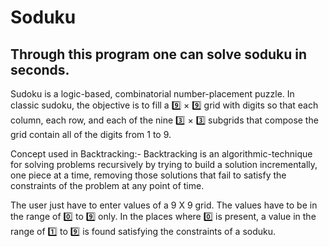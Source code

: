 # Soduku 

## Through this program one can solve soduku in seconds.

Sudoku is a logic-based, combinatorial number-placement puzzle. In classic sudoku, the objective is to fill a :nine: × :nine: grid with digits so that each column, each row, and each of the nine :three: × :three: subgrids that compose the grid contain all of the digits from 1 to 9.

Concept used in Backtracking:-
Backtracking is an algorithmic-technique for solving problems recursively by trying to build a solution incrementally, one piece at a time, removing those solutions that fail to satisfy the constraints of the problem at any point of time.

The user just have to enter values of a 9 X 9 grid. The values have to be in the range of :zero: to :nine: only.
In the places where :zero: is present, a value in the range of :one: to :nine: is found satisfying the constraints of a soduku.

